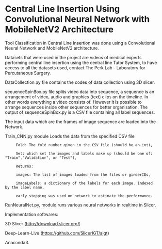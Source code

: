 # Central Line Insertion Using Convolutional Neural Network with MobileNetV2 Architecture
Tool Classification in Central Line Insertion was done using a Convolutional Neural Network and MobileNetV2 architecture.



Datasets that were used in the project are videos of medical experts performing central line insertion using the central line Tutor System, to have access to all the datasets used, contact The Perk Lab - Laboratory for Percutaneous Surgery.

DataCollection.py file contains the codes of data collection using 3D slicer. 

sequenceSpinBox.py file splits video data into sequence, a sequence is an arrangement of video, audio and graphics (text) clips on the timeline. In other words everything a video consists of. However it is possible to arrange sequences inside other sequences for better organisation. The output of sequenceSpinBox.py is a CSV file containing all label sequences.

The input data which are the frames of image sequence are loaded into the Network.

Train_CNN.py module Loads the data from the specified CSV file

         Fold: The fold number given in the CSV file (should be an int),
         
         Set: which set the images and labels make up (should be one of: "Train","Validation", or "Test"),
         
         Returns:
         
         images: The list of images loaded from the files or girderIDs,
         
         imageLabels: a dictionary of the labels for each image, indexed by the label name,
         
         early stopping was used on network to estimate the performance.
         
 RunNeuralNet.py, module runs various neural networks in realtime in Slicer.
 
 Implementation softwares:
 
 3D Slicer (http://download.slicer.org/)
 
Deep-Learn-Live (https://github.com/SlicerIGT/aigt)

Anaconda3.


